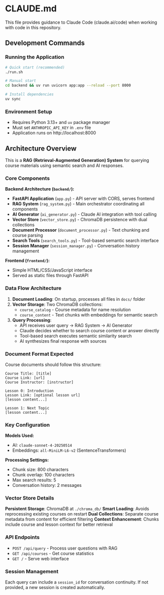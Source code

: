 # CLAUDE.md

This file provides guidance to Claude Code (claude.ai/code) when working with code in this repository.

## Development Commands

### Running the Application
```bash
# Quick start (recommended)
./run.sh

# Manual start
cd backend && uv run uvicorn app:app --reload --port 8000

# Install dependencies
uv sync
```

### Environment Setup
- Requires Python 3.13+ and `uv` package manager
- Must set `ANTHROPIC_API_KEY` in `.env` file
- Application runs on http://localhost:8000

## Architecture Overview

This is a **RAG (Retrieval-Augmented Generation) System** for querying course materials using semantic search and AI responses.

### Core Components

**Backend Architecture (`backend/`):**
- **FastAPI Application** (`app.py`) - API server with CORS, serves frontend
- **RAG System** (`rag_system.py`) - Main orchestrator coordinating all components
- **AI Generator** (`ai_generator.py`) - Claude AI integration with tool calling
- **Vector Store** (`vector_store.py`) - ChromaDB persistence with dual collections
- **Document Processor** (`document_processor.py`) - Text chunking and course parsing
- **Search Tools** (`search_tools.py`) - Tool-based semantic search interface
- **Session Manager** (`session_manager.py`) - Conversation history management

**Frontend (`frontend/`):**
- Simple HTML/CSS/JavaScript interface
- Served as static files through FastAPI

### Data Flow Architecture

1. **Document Loading**: On startup, processes all files in `docs/` folder
2. **Vector Storage**: Two ChromaDB collections:
   - `course_catalog` - Course metadata for name resolution
   - `course_content` - Text chunks with embeddings for semantic search
3. **Query Processing**:
   - API receives user query → RAG System → AI Generator
   - Claude decides whether to search course content or answer directly
   - Tool-based search executes semantic similarity search
   - AI synthesizes final response with sources

### Document Format Expected

Course documents should follow this structure:
```
Course Title: [title]
Course Link: [url]
Course Instructor: [instructor]

Lesson 0: Introduction
Lesson Link: [optional lesson url]
[lesson content...]

Lesson 1: Next Topic
[lesson content...]
```

### Key Configuration

**Models Used:**
- AI: `claude-sonnet-4-20250514`
- Embeddings: `all-MiniLM-L6-v2` (SentenceTransformers)

**Processing Settings:**
- Chunk size: 800 characters
- Chunk overlap: 100 characters
- Max search results: 5
- Conversation history: 2 messages

### Vector Store Details

**Persistent Storage**: ChromaDB at `./chroma_db/`
**Smart Loading**: Avoids reprocessing existing courses on restart
**Dual Collections**: Separate course metadata from content for efficient filtering
**Context Enhancement**: Chunks include course and lesson context for better retrieval

### API Endpoints

- `POST /api/query` - Process user questions with RAG
- `GET /api/courses` - Get course statistics
- `GET /` - Serve web interface

### Session Management

Each query can include a `session_id` for conversation continuity. If not provided, a new session is created automatically.